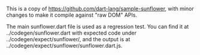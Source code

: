 This is a copy of https://github.com/dart-lang/sample-sunflower, with minor
changes to make it compile against "raw DOM" APIs.

The main sunflower.dart file is used as a regression test. You can find it at
../codegen/sunflower.dart with expected code under ../codegen/expect/sunflower/,
and the output is at ../codegen/expect/sunflower/sunflower.dart.js.
